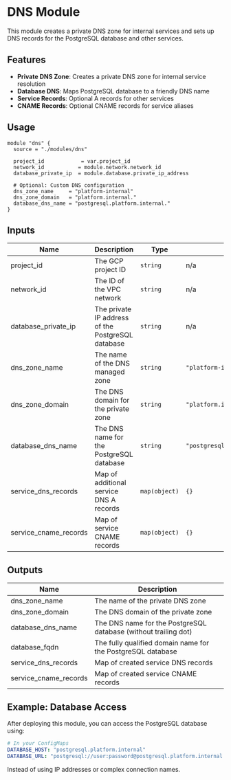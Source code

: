 # DNS Module

This module creates a private DNS zone for internal services and sets up DNS records for the PostgreSQL database and other services.

## Features

- **Private DNS Zone**: Creates a private DNS zone for internal service resolution
- **Database DNS**: Maps PostgreSQL database to a friendly DNS name
- **Service Records**: Optional A records for other services
- **CNAME Records**: Optional CNAME records for service aliases

## Usage

```hcl
module "dns" {
  source = "./modules/dns"

  project_id            = var.project_id
  network_id           = module.network.network_id
  database_private_ip  = module.database.private_ip_address
  
  # Optional: Custom DNS configuration
  dns_zone_name     = "platform-internal"
  dns_zone_domain   = "platform.internal."
  database_dns_name = "postgresql.platform.internal."
}
```

## Inputs

| Name | Description | Type | Default | Required |
|------|-------------|------|---------|:--------:|
| project_id | The GCP project ID | `string` | n/a | yes |
| network_id | The ID of the VPC network | `string` | n/a | yes |
| database_private_ip | The private IP address of the PostgreSQL database | `string` | n/a | yes |
| dns_zone_name | The name of the DNS managed zone | `string` | `"platform-internal"` | no |
| dns_zone_domain | The DNS domain for the private zone | `string` | `"platform.internal."` | no |
| database_dns_name | The DNS name for the PostgreSQL database | `string` | `"postgresql.platform.internal."` | no |
| service_dns_records | Map of additional service DNS A records | `map(object)` | `{}` | no |
| service_cname_records | Map of service CNAME records | `map(object)` | `{}` | no |

## Outputs

| Name | Description |
|------|-------------|
| dns_zone_name | The name of the private DNS zone |
| dns_zone_domain | The DNS domain of the private zone |
| database_dns_name | The DNS name for the PostgreSQL database (without trailing dot) |
| database_fqdn | The fully qualified domain name for the PostgreSQL database |
| service_dns_records | Map of created service DNS records |
| service_cname_records | Map of created service CNAME records |

## Example: Database Access

After deploying this module, you can access the PostgreSQL database using:

```yaml
# In your ConfigMaps
DATABASE_HOST: "postgresql.platform.internal"
DATABASE_URL: "postgresql://user:password@postgresql.platform.internal:5432/dbname"
```

Instead of using IP addresses or complex connection names.
